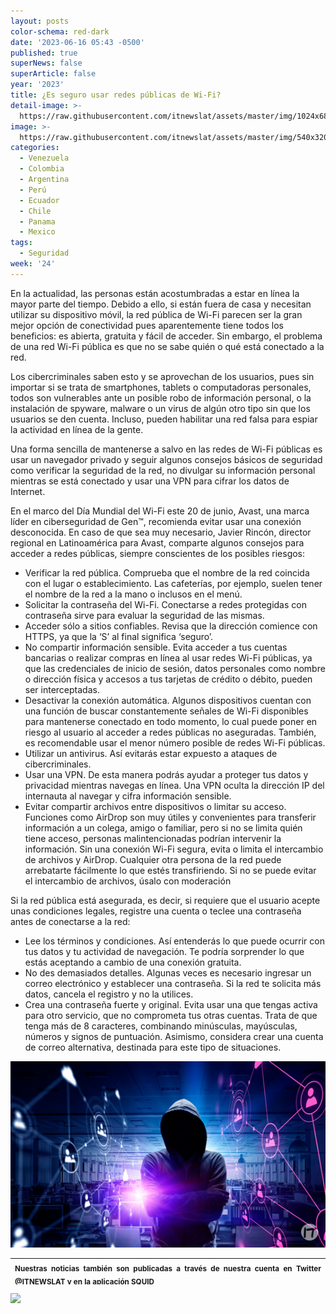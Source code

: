 ```yaml
---
layout: posts
color-schema: red-dark
date: '2023-06-16 05:43 -0500'
published: true
superNews: false
superArticle: false
year: '2023'
title: ¿Es seguro usar redes públicas de Wi-Fi?
detail-image: >-
  https://raw.githubusercontent.com/itnewslat/assets/master/img/1024x680/robo-de-wifi-g.jpg
image: >-
  https://raw.githubusercontent.com/itnewslat/assets/master/img/540x320/robo-de-wifi-p.jpg
categories:
  - Venezuela
  - Colombia
  - Argentina
  - Perú
  - Ecuador
  - Chile
  - Panama
  - Mexico
tags:
  - Seguridad
week: '24'
---
```

En la actualidad, las personas están acostumbradas a estar en línea la mayor parte del tiempo. Debido a ello, si están fuera de casa y necesitan utilizar su dispositivo móvil, la red pública de Wi-Fi parecen ser la gran mejor opción de conectividad pues aparentemente tiene todos los beneficios: es abierta, gratuita y fácil de acceder. Sin embargo, el problema de una red Wi-Fi pública es que no se sabe quién o qué está conectado a la red.
 
Los cibercriminales saben esto y se aprovechan de los usuarios, pues sin importar si se trata de smartphones, tablets o computadoras personales, todos son vulnerables ante un posible robo de información personal, o la instalación de spyware, malware o un virus de algún otro tipo sin que los usuarios se den cuenta. Incluso, pueden habilitar una red falsa para espiar la actividad en línea de la gente.
 
Una forma sencilla de mantenerse a salvo en las redes de Wi-Fi públicas es usar un navegador privado y seguir algunos consejos básicos de seguridad como verificar la seguridad de la red, no divulgar su información personal mientras se está conectado y usar una VPN para cifrar los datos de Internet.
 
En el marco del Día Mundial del Wi-Fi este 20 de junio, Avast, una marca líder en ciberseguridad de Gen™, recomienda evitar usar una conexión desconocida. En caso de que sea muy necesario, Javier Rincón, director regional en Latinoamérica para Avast, comparte algunos consejos para acceder a redes públicas, siempre conscientes de los posibles riesgos:
 
- Verificar la red pública. Comprueba que el nombre de la red coincida con el lugar o establecimiento. Las cafeterías, por ejemplo, suelen tener el nombre de la red a la mano o inclusos en el menú. 
- Solicitar la contraseña del Wi-Fi. Conectarse a redes protegidas con contraseña sirve para evaluar la seguridad de las mismas.
- Acceder sólo a sitios confiables. Revisa que la dirección comience con HTTPS, ya que la ‘S’ al final significa ‘seguro’.
- No compartir información sensible. Evita acceder a tus cuentas bancarias o realizar compras en línea al usar redes Wi-Fi públicas, ya que las credenciales de inicio de sesión, datos personales como nombre o dirección física y accesos a tus tarjetas de crédito o débito, pueden ser interceptadas.
- Desactivar la conexión automática. Algunos dispositivos cuentan con una función de buscar constantemente señales de Wi-Fi disponibles para mantenerse conectado en todo momento, lo cual puede poner en riesgo al usuario al acceder a redes públicas no aseguradas. También, es recomendable usar el menor número posible de redes Wi-Fi públicas.
- Utilizar un antivirus. Así evitarás estar expuesto a ataques de cibercriminales.
- Usar una VPN. De esta manera podrás ayudar a proteger tus datos y privacidad mientras navegas en línea. Una VPN oculta la dirección IP del internauta al navegar y cifra información sensible.
- Evitar compartir archivos entre dispositivos o limitar su acceso. Funciones como AirDrop son muy útiles y convenientes para transferir información a un colega, amigo o familiar, pero si no se limita quién tiene acceso, personas malintencionadas podrían intervenir la información. Sin una conexión Wi-Fi segura, evita o limita el intercambio de archivos y AirDrop. Cualquier otra persona de la red puede arrebatarte fácilmente lo que estés transfiriendo. Si no se puede evitar el intercambio de archivos, úsalo con moderación

 
Si la red pública está asegurada, es decir, si requiere que el usuario acepte unas condiciones legales, registre una cuenta o teclee una contraseña antes de conectarse a la red:

- Lee los términos y condiciones. Así entenderás lo que puede ocurrir con tus datos y tu actividad de navegación. Te podría sorprender lo que estás aceptando a cambio de una conexión gratuita.
- No des demasiados detalles. Algunas veces es necesario ingresar un correo electrónico y establecer una contraseña. Si la red te solicita más datos, cancela el registro y no la utilices.
- Crea una contraseña fuerte y original. Evita usar una que tengas activa para otro servicio, que no comprometa tus otras cuentas. Trata de que tenga más de 8 caracteres, combinando minúsculas, mayúsculas, números y signos de puntuación. Asimismo, considera crear una cuenta de correo alternativa, destinada para este tipo de situaciones.

![](https://raw.githubusercontent.com/itnewslat/assets/master/img/540x320/robo-de-wifi-p.jpg)

<table style="height: 42px;" width="569">
<tbody>
<tr>
<td style="text-align: justify;"><sub><strong>Nuestras noticias también son publicadas a través de nuestra cuenta en Twitter <a href="https://twitter.com/itnewslat?lang=es">@ITNEWSLAT</a> y en la aplicación <a href="https://squidapp.co/en/">SQUID</a></strong></sub></td>
</tr>
</tbody>
</table>
<img src="https://tracker.metricool.com/c3po.jpg?hash=56f88a41e39ab42c063cc51676587a04"/>